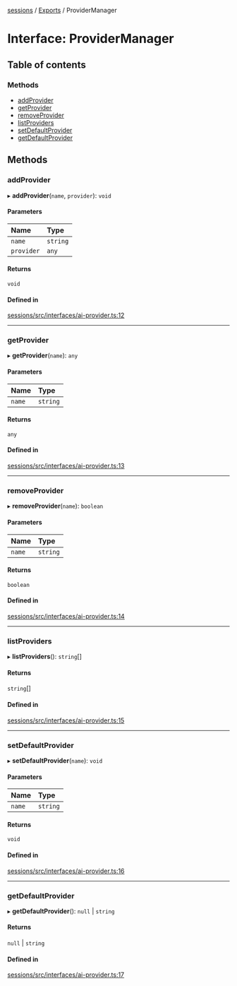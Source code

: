 <!-- 
 ⚠️  AUTO-GENERATED FILE - DO NOT EDIT MANUALLY
 This file is automatically generated by scripts/docs-generator.js
 To make changes, edit the source TypeScript files or update the generator script
-->

[sessions](../../) / [Exports](../modules) / ProviderManager

# Interface: ProviderManager

## Table of contents

### Methods

- [addProvider](ProviderManager#addprovider)
- [getProvider](ProviderManager#getprovider)
- [removeProvider](ProviderManager#removeprovider)
- [listProviders](ProviderManager#listproviders)
- [setDefaultProvider](ProviderManager#setdefaultprovider)
- [getDefaultProvider](ProviderManager#getdefaultprovider)

## Methods

### addProvider

▸ **addProvider**(`name`, `provider`): `void`

#### Parameters

| Name | Type |
| :------ | :------ |
| `name` | `string` |
| `provider` | `any` |

#### Returns

`void`

#### Defined in

[sessions/src/interfaces/ai-provider.ts:12](https://github.com/woojubb/robota/blob/c50179e56752f80ea03c64201e29ab12275152bf/packages/sessions/src/interfaces/ai-provider.ts#L12)

___

### getProvider

▸ **getProvider**(`name`): `any`

#### Parameters

| Name | Type |
| :------ | :------ |
| `name` | `string` |

#### Returns

`any`

#### Defined in

[sessions/src/interfaces/ai-provider.ts:13](https://github.com/woojubb/robota/blob/c50179e56752f80ea03c64201e29ab12275152bf/packages/sessions/src/interfaces/ai-provider.ts#L13)

___

### removeProvider

▸ **removeProvider**(`name`): `boolean`

#### Parameters

| Name | Type |
| :------ | :------ |
| `name` | `string` |

#### Returns

`boolean`

#### Defined in

[sessions/src/interfaces/ai-provider.ts:14](https://github.com/woojubb/robota/blob/c50179e56752f80ea03c64201e29ab12275152bf/packages/sessions/src/interfaces/ai-provider.ts#L14)

___

### listProviders

▸ **listProviders**(): `string`[]

#### Returns

`string`[]

#### Defined in

[sessions/src/interfaces/ai-provider.ts:15](https://github.com/woojubb/robota/blob/c50179e56752f80ea03c64201e29ab12275152bf/packages/sessions/src/interfaces/ai-provider.ts#L15)

___

### setDefaultProvider

▸ **setDefaultProvider**(`name`): `void`

#### Parameters

| Name | Type |
| :------ | :------ |
| `name` | `string` |

#### Returns

`void`

#### Defined in

[sessions/src/interfaces/ai-provider.ts:16](https://github.com/woojubb/robota/blob/c50179e56752f80ea03c64201e29ab12275152bf/packages/sessions/src/interfaces/ai-provider.ts#L16)

___

### getDefaultProvider

▸ **getDefaultProvider**(): ``null`` \| `string`

#### Returns

``null`` \| `string`

#### Defined in

[sessions/src/interfaces/ai-provider.ts:17](https://github.com/woojubb/robota/blob/c50179e56752f80ea03c64201e29ab12275152bf/packages/sessions/src/interfaces/ai-provider.ts#L17)
